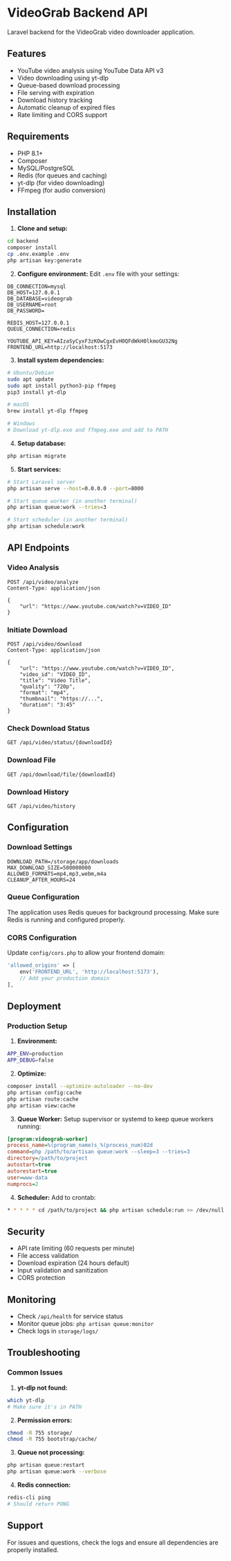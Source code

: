 # VideoGrab Backend API

Laravel backend for the VideoGrab video downloader application.

## Features

- YouTube video analysis using YouTube Data API v3
- Video downloading using yt-dlp
- Queue-based download processing
- File serving with expiration
- Download history tracking
- Automatic cleanup of expired files
- Rate limiting and CORS support

## Requirements

- PHP 8.1+
- Composer
- MySQL/PostgreSQL
- Redis (for queues and caching)
- yt-dlp (for video downloading)
- FFmpeg (for audio conversion)

## Installation

1. **Clone and setup:**
```bash
cd backend
composer install
cp .env.example .env
php artisan key:generate
```

2. **Configure environment:**
Edit `.env` file with your settings:
```env
DB_CONNECTION=mysql
DB_HOST=127.0.0.1
DB_DATABASE=videograb
DB_USERNAME=root
DB_PASSWORD=

REDIS_HOST=127.0.0.1
QUEUE_CONNECTION=redis

YOUTUBE_API_KEY=AIzaSyCyxF3zKOwCgxEvH0QFdWkH0lkmoGU32Ng
FRONTEND_URL=http://localhost:5173
```

3. **Install system dependencies:**
```bash
# Ubuntu/Debian
sudo apt update
sudo apt install python3-pip ffmpeg
pip3 install yt-dlp

# macOS
brew install yt-dlp ffmpeg

# Windows
# Download yt-dlp.exe and ffmpeg.exe and add to PATH
```

4. **Setup database:**
```bash
php artisan migrate
```

5. **Start services:**
```bash
# Start Laravel server
php artisan serve --host=0.0.0.0 --port=8000

# Start queue worker (in another terminal)
php artisan queue:work --tries=3

# Start scheduler (in another terminal)
php artisan schedule:work
```

## API Endpoints

### Video Analysis
```http
POST /api/video/analyze
Content-Type: application/json

{
    "url": "https://www.youtube.com/watch?v=VIDEO_ID"
}
```

### Initiate Download
```http
POST /api/video/download
Content-Type: application/json

{
    "url": "https://www.youtube.com/watch?v=VIDEO_ID",
    "video_id": "VIDEO_ID",
    "title": "Video Title",
    "quality": "720p",
    "format": "mp4",
    "thumbnail": "https://...",
    "duration": "3:45"
}
```

### Check Download Status
```http
GET /api/video/status/{downloadId}
```

### Download File
```http
GET /api/download/file/{downloadId}
```

### Download History
```http
GET /api/video/history
```

## Configuration

### Download Settings
```env
DOWNLOAD_PATH=/storage/app/downloads
MAX_DOWNLOAD_SIZE=500000000
ALLOWED_FORMATS=mp4,mp3,webm,m4a
CLEANUP_AFTER_HOURS=24
```

### Queue Configuration
The application uses Redis queues for background processing. Make sure Redis is running and configured properly.

### CORS Configuration
Update `config/cors.php` to allow your frontend domain:
```php
'allowed_origins' => [
    env('FRONTEND_URL', 'http://localhost:5173'),
    // Add your production domain
],
```

## Deployment

### Production Setup

1. **Environment:**
```bash
APP_ENV=production
APP_DEBUG=false
```

2. **Optimize:**
```bash
composer install --optimize-autoloader --no-dev
php artisan config:cache
php artisan route:cache
php artisan view:cache
```

3. **Queue Worker:**
Setup supervisor or systemd to keep queue workers running:
```ini
[program:videograb-worker]
process_name=%(program_name)s_%(process_num)02d
command=php /path/to/artisan queue:work --sleep=3 --tries=3
directory=/path/to/project
autostart=true
autorestart=true
user=www-data
numprocs=2
```

4. **Scheduler:**
Add to crontab:
```bash
* * * * * cd /path/to/project && php artisan schedule:run >> /dev/null 2>&1
```

## Security

- API rate limiting (60 requests per minute)
- File access validation
- Download expiration (24 hours default)
- Input validation and sanitization
- CORS protection

## Monitoring

- Check `/api/health` for service status
- Monitor queue jobs: `php artisan queue:monitor`
- Check logs in `storage/logs/`

## Troubleshooting

### Common Issues

1. **yt-dlp not found:**
```bash
which yt-dlp
# Make sure it's in PATH
```

2. **Permission errors:**
```bash
chmod -R 755 storage/
chmod -R 755 bootstrap/cache/
```

3. **Queue not processing:**
```bash
php artisan queue:restart
php artisan queue:work --verbose
```

4. **Redis connection:**
```bash
redis-cli ping
# Should return PONG
```

## Support

For issues and questions, check the logs and ensure all dependencies are properly installed.